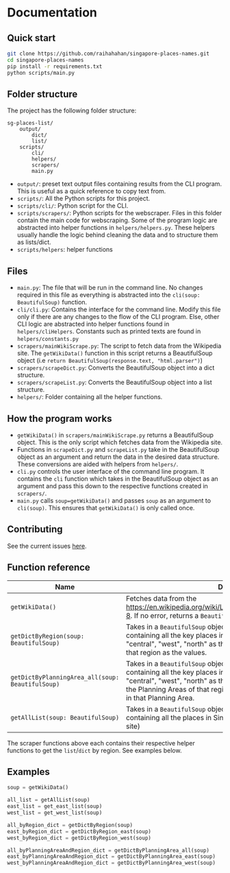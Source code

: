 # Documentation

## Quick start
   ```sh
   git clone https://github.com/raihahahan/singapore-places-names.git
   cd singapore-places-names
   pip install -r requirements.txt
   python scripts/main.py
   ```

## Folder structure
The project has the following folder structure:
```
sg-places-list/
    output/
        dict/
        list/
    scripts/
        cli/
        helpers/
        scrapers/
        main.py
```
- `output/`: preset text output files containing results from the CLI program. This is useful as a quick reference to copy text from.
- `scripts/`: All the Python scripts for this project.
- `scripts/cli/`: Python script for the CLI.
- `scripts/scrapers/`: Python scripts for the webscraper. Files in this folder contain the main code for webscraping. Some of the program logic are abstracted into helper functions in `helpers/helpers.py`. These helpers usually handle the logic behind cleaning the data and to structure them as lists/dict.
- `scripts/helpers`: helper functions

## Files
- `main.py`: The file that will be run in the command line. No changes required in this file as everything is abstracted into the `cli(soup: BeautifulSoup)` function.
- `cli/cli.py`: Contains the interface for the command line. Modify this file only if there are any changes to the flow of the CLI program. Else, other CLI logic are abstracted into helper functions found in `helpers/cliHelpers`. Constants such as printed texts are found in `helpers/constants.py`
- `scrapers/mainWikiScrape.py`: The script to fetch data from the Wikipedia site. The `getWikiData()` function in this script returns a BeautifulSoup object (i.e `return BeautifulSoup(response.text, "html.parser")`) 
- `scrapers/scrapeDict.py`: Converts the BeautifulSoup object into a dict structure.
- `scrapers/scrapeList.py`: Converts the BeautifulSoup object into a list structure.
- `helpers/`: Folder containing all the helper functions.

## How the program works
- `getWikiData()` in `scrapers/mainWikiScrape.py` returns a BeautifulSoup object. This is the only script which fetches data from the Wikipedia site.
- Functions in `scrapeDict.py` and `scrapeList.py` take in the BeautifulSoup object as an argument and return the data in the desired data structure. These conversions are aided with helpers from `helpers/`.
- `cli.py` controls the user interface of the command line program. It contains the `cli` function which takes in the BeautifulSoup object as an argument and pass this down to the respective functions created in `scrapers/`.
- `main.py` calls `soup=getWikiData()` and passes `soup` as an argument to `cli(soup)`. This ensures that `getWikiData()` is only called once.

## Contributing
See the current issues [here](https://github.com/raihahahan/singapore-places-names/issues). 

## Function reference
|      Name     |  Description   |
| -------------  |----------------|
| `getWikiData()` | Fetches data from the https://en.wikipedia.org/wiki/List_of_places_in_Singapore#cite_note-8. If no error, returns a `BeautifulSoup` object. Else, returns `None`.|
| `getDictByRegion(soup: BeautifulSoup)`   |Takes in a `BeautifulSoup` object as argument. Returns a `dict` containing all the key places in Singapore, with "east", "northEast", "central", "west", "north" as the keys, and a list of all the places in that region as the values.| 
| `getDictByPlanningArea_all(soup: BeautifulSoup)` |Takes in a `BeautifulSoup` object as argument. Returns a `dict` containing all the key places in Singapore, with "east", "northEast", "central", "west", "north" as the keys. Each value is a `dict` keyed by the Planning Areas of that region, and each value is the list of places in that Planning Area.|
| `getAllList(soup: BeautifulSoup)`  |Takes in a `BeautifulSoup` object as argument. Returns a `list` containing all the places in Singapore (which were fetched from the site)|

The scraper functions above each contains their respective helper functions to get the `list`/`dict` by region. See examples below.

## Examples
```py
soup = getWikiData()

all_list = getAllList(soup)
east_list = get_east_list(soup)
west_list = get_west_list(soup)

all_byRegion_dict = getDictByRegion(soup)
east_byRegion_dict = getDictByRegion_east(soup)
west_byRegion_dict = getDictByRegion_west(soup)

all_byPlanningAreaAndRegion_dict = getDictByPlanningArea_all(soup)
east_byPlanningAreaAndRegion_dict = getDictByPlanningArea_east(soup)
west_byPlanningAreaAndRegion_dict = getDictByPlanningArea_west(soup)

```
